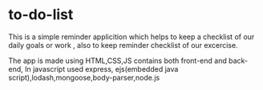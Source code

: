 # to-do-list


This is a simple reminder applicition which helps to keep a checklist of
our daily goals  or work , also to keep  reminder checklist of our excercise.

The app is made using HTML,CSS,JS contains both front-end and back-end,
In javascript used express, ejs(embedded java script),lodash,mongoose,body-parser,node.js




